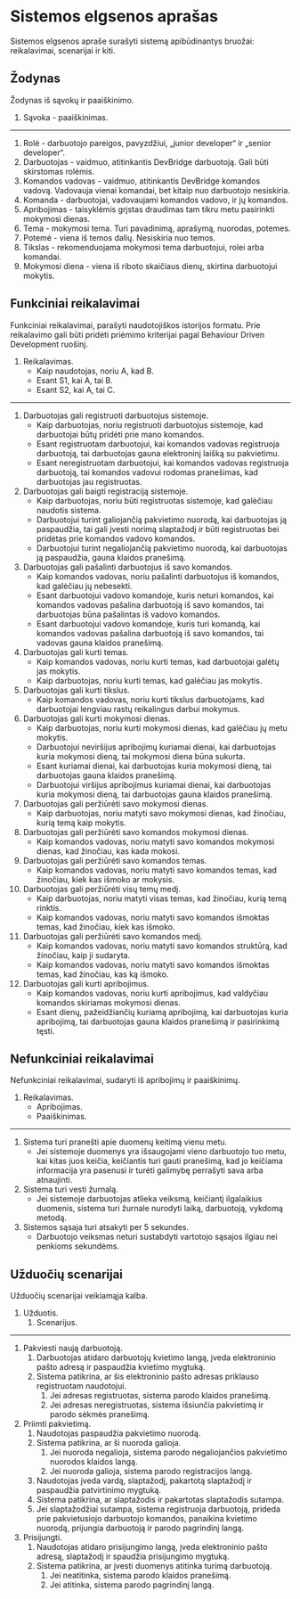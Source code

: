 # Sistemos elgsenos aprašas

Sistemos elgsenos apraše surašyti sistemą apibūdinantys bruožai: reikalavimai, scenarijai ir kiti.

## Žodynas

Žodynas iš sąvokų ir paaiškinimo.

1. Sąvoka - paaiškinimas.

---

1. Rolė - darbuotojo pareigos, pavyzdžiui, „junior developer“ ir „senior developer“.
1. Darbuotojas - vaidmuo, atitinkantis DevBridge darbuotoją. Gali būti skirstomas rolėmis.
1. Komandos vadovas - vaidmuo, atitinkantis DevBridge komandos vadovą. Vadovauja vienai komandai, bet kitaip nuo darbuotojo nesiskiria.
1. Komanda - darbuotojai, vadovaujami komandos vadovo, ir jų komandos.
1. Apribojimas - taisyklėmis grįstas draudimas tam tikru metu pasirinkti mokymosi dienas.
1. Tema - mokymosi tema. Turi pavadinimą, aprašymą, nuorodas, potemes.
1. Potemė - viena iš temos dalių. Nesiskiria nuo temos.
1. Tikslas - rekomenduojama mokymosi tema darbuotojui, rolei arba komandai.
1. Mokymosi diena - viena iš riboto skaičiaus dienų, skirtina darbuotojui mokytis.

## Funkciniai reikalavimai

Funkciniai reikalavimai, parašyti naudotojiškos istorijos formatu. Prie reikalavimo gali būti pridėti priėmimo kriterijai pagal Behaviour Driven Development ruošinį.

1. Reikalavimas.
   - Kaip naudotojas, noriu A, kad B.
   - Esant S1, kai A, tai B.
   - Esant S2, kai A, tai C.

---

1. Darbuotojas gali registruoti darbuotojus sistemoje.
   - Kaip darbuotojas, noriu registruoti darbuotojus sistemoje, kad darbuotojai būtų pridėti prie mano komandos.
   - Esant registruotam darbuotojui, kai komandos vadovas registruoja darbuotoją, tai darbuotojas gauna elektroninį laišką su pakvietimu.
   - Esant neregistruotam darbuotojui, kai komandos vadovas registruoja darbuotoją, tai komandos vadovui rodomas pranešimas, kad darbuotojas jau registruotas.
1. Darbuotojas gali baigti registraciją sistemoje.
   - Kaip darbuotojas, noriu būti registruotas sistemoje, kad galėčiau naudotis sistema.
   - Darbuotojui turint galiojančią pakvietimo nuorodą, kai darbuotojas ją paspaudžia, tai gali įvesti norimą slaptažodį ir būti registruotas bei pridėtas prie komandos vadovo komandos.
   - Darbuotojui turint negaliojančią pakvietimo nuorodą, kai darbuotojas ją paspaudžia, gauna klaidos pranešimą.
1. Darbuotojas gali pašalinti darbuotojus iš savo komandos.
   - Kaip komandos vadovas, noriu pašalinti darbuotojus iš komandos, kad galėčiau jų nebesekti.
   - Esant darbuotojui vadovo komandoje, kuris neturi komandos, kai komandos vadovas pašalina darbuotoją iš savo komandos, tai darbuotojas būna pašalintas iš vadovo komandos.
   - Esant darbuotojui vadovo komandoje, kuris turi komandą, kai komandos vadovas pašalina darbuotoją iš savo komandos, tai vadovas gauna klaidos pranešimą.
1. Darbuotojas gali kurti temas.
   - Kaip komandos vadovas, noriu kurti temas, kad darbuotojai galėtų jas mokytis.
   - Kaip darbuotojas, noriu kurti temas, kad galėčiau jas mokytis.
1. Darbuotojas gali kurti tikslus.
   - Kaip komandos vadovas, noriu kurti tikslus darbuotojams, kad darbuotojai lengviau rastų reikalingus darbui mokymus.
1. Darbuotojas gali kurti mokymosi dienas.
   - Kaip darbuotojas, noriu kurti mokymosi dienas, kad galėčiau jų metu mokytis.
   - Darbuotojui neviršijus apribojimų kuriamai dienai, kai darbuotojas kuria mokymosi dieną, tai mokymosi diena būna sukurta.
   - Esant kuriamai dienai, kai darbuotojas kuria mokymosi dieną, tai darbuotojas gauna klaidos pranešimą.
   - Darbuotojui viršijus apribojimus kuriamai dienai, kai darbuotojas kuria mokymosi dieną, tai darbuotojas gauna klaidos pranešimą.
1. Darbuotojas gali peržiūrėti savo mokymosi dienas.
   - Kaip darbuotojas, noriu matyti savo mokymosi dienas, kad žinočiau, kurią temą kaip mokytis.
1. Darbuotojas gali peržiūrėti savo komandos mokymosi dienas.
   - Kaip komandos vadovas, noriu matyti savo komandos mokymosi dienas, kad žinočiau, kas kada mokosi.
1. Darbuotojas gali peržiūrėti savo komandos temas.
   - Kaip komandos vadovas, noriu matyti savo komandos temas, kad žinočiau, kiek kas išmoko ar mokysis.
1. Darbuotojas gali peržiūrėti visų temų medį.
   - Kaip darbuotojas, noriu matyti visas temas, kad žinočiau, kurią temą rinktis.
   - Kaip komandos vadovas, noriu matyti savo komandos išmoktas temas, kad žinočiau, kiek kas išmoko.
1. Darbuotojas gali peržiūrėti savo komandos medį.
   - Kaip komandos vadovas, noriu matyti savo komandos struktūrą, kad žinočiau, kaip ji sudaryta.
   - Kaip komandos vadovas, noriu matyti savo komandos išmoktas temas, kad žinočiau, kas ką išmoko.
1. Darbuotojas gali kurti apribojimus.
   - Kaip komandos vadovas, noriu kurti apribojimus, kad valdyčiau komandos skiriamas mokymosi dienas.
   - Esant dienų, pažeidžiančių kuriamą apribojimą, kai darbuotojas kuria apribojimą, tai darbuotojas gauna klaidos pranešimą ir pasirinkimą tęsti.

## Nefunkciniai reikalavimai

Nefunkciniai reikalavimai, sudaryti iš apribojimų ir paaiškinimų.

1. Reikalavimas.
   - Apribojimas.
   - Paaiškinimas.

---

1. Sistema turi pranešti apie duomenų keitimą vienu metu.
   - Jei sistemoje duomenys yra išsaugojami vieno darbuotojo tuo metu, kai kitas juos keičia, keičiantis turi gauti pranešimą, kad jo keičiama informacija yra pasenusi ir turėti galimybę perrašyti sava arba atnaujinti.
1. Sistema turi vesti žurnalą.
   - Jei sistemoje darbuotojas atlieka veiksmą, keičiantį ilgalaikius duomenis, sistema turi žurnale nurodyti laiką, darbuotoją, vykdomą metodą.
1. Sistemos sąsaja turi atsakyti per 5 sekundes.
   - Darbuotojo veiksmas neturi sustabdyti vartotojo sąsajos ilgiau nei penkioms sekundėms.

## Užduočių scenarijai

Užduočių scenarijai veikiamąja kalba.

1. Užduotis.
   1. Scenarijus.

---

1. Pakviesti naują darbuotoją.
   1. Darbuotojas atidaro darbuotojų kvietimo langą, įveda elektroninio pašto adresą ir paspaudžia kvietimo mygtuką.
   1. Sistema patikrina, ar šis elektroninio pašto adresas priklauso registruotam naudotojui.
      1. Jei adresas registruotas, sistema parodo klaidos pranešimą.
      1. Jei adresas neregistruotas, sistema išsiunčia pakvietimą ir parodo sėkmės pranešimą.
1. Priimti pakvietimą.
   1. Naudotojas paspaudžia pakvietimo nuorodą.
   1. Sistema patikrina, ar ši nuoroda galioja.
      1. Jei nuoroda negalioja, sistema parodo negaliojančios pakvietimo nuorodos klaidos langą.
      1. Jei nuoroda galioja, sistema parodo registracijos langą.
   1. Naudotojas įveda vardą, slaptažodį, pakartotą slaptažodį ir paspaudžia patvirtinimo mygtuką.
   1. Sistema patikrina, ar slaptažodis ir pakartotas slaptažodis sutampa.
   1. Jei slaptažodžiai sutampa, sistema registruoja darbuotoją, prideda prie pakvietusiojo darbuotojo komandos, panaikina kvietimo nuorodą, prijungia darbuotoją ir parodo pagrindinį langą.
1. Prisijungti.
   1. Naudotojas atidaro prisijungimo langą, įveda elektroninio pašto adresą, slaptažodį ir spaudžia prisijungimo mygtuką.
   1. Sistema patikrina, ar įvesti duomenys atitinka turimą darbuotoją.
      1. Jei neatitinka, sistema parodo klaidos pranešimą.
      1. Jei atitinka, sistema parodo pagrindinį langą.

